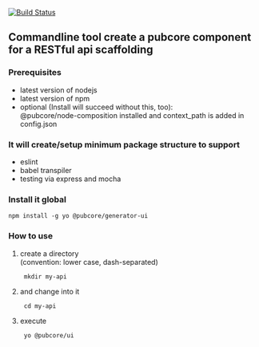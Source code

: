 [![Build Status](https://travis-ci.org/pubcore/generator-rest.svg?branch=master)](https://travis-ci.org/pubcore/generator-rest)

## Commandline tool create a pubcore component for a RESTful api scaffolding

### Prerequisites
* latest version of nodejs
* latest version of npm
* optional (Install will succeed without this, too):  
@pubcore/node-composition installed and context_path is added in config.json

### It will create/setup minimum package structure to support
* eslint
* babel transpiler
* testing via express and mocha

### Install it global
	npm install -g yo @pubcore/generator-ui

### How to use
1) create a directory  
(convention: lower case, dash-separated)

		mkdir my-api

2) and change into it

		cd my-api

3) execute

		yo @pubcore/ui
